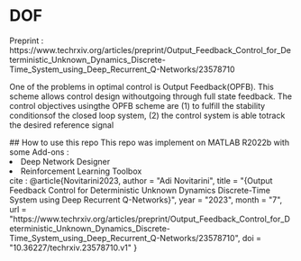 # DOF 
<p>Preprint : https://www.techrxiv.org/articles/preprint/Output_Feedback_Control_for_Deterministic_Unknown_Dynamics_Discrete-Time_System_using_Deep_Recurrent_Q-Networks/23578710 </p>
<p>One of the problems in optimal control is Output Feedback(OPFB).  This  scheme  allows  control  design  withoutgoing through full state feedback. The control objectives usingthe  OPFB  scheme  are  (1)  to  fulfill  the  stability  conditionsof  the  closed  loop  system,  (2)  the  control  system  is  able  totrack  the  desired  reference  signal</p>
## How to use this repo 
This repo was implement on MATLAB R2022b with some Add-ons : 
<li>Deep Network Designer</li>
<li>Reinforcement Learning Toolbox</li>
cite : 
@article{Novitarini2023,
author = "Adi Novitarini",
title = "{Output Feedback Control for Deterministic Unknown Dynamics Discrete-Time System using Deep Recurrent Q-Networks}",
year = "2023",
month = "7",
url = "https://www.techrxiv.org/articles/preprint/Output_Feedback_Control_for_Deterministic_Unknown_Dynamics_Discrete-Time_System_using_Deep_Recurrent_Q-Networks/23578710",
doi = "10.36227/techrxiv.23578710.v1"
}
